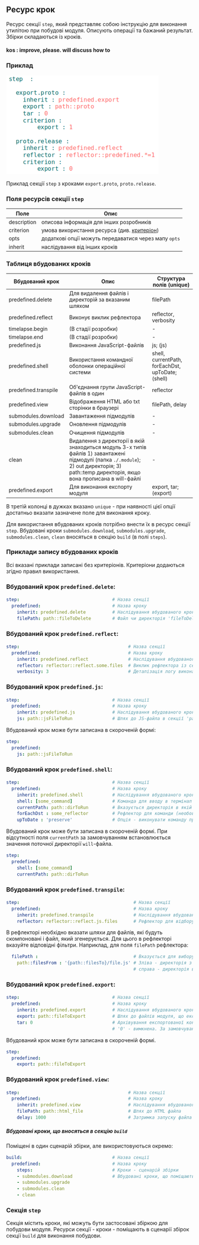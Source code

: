 ## Ресурс крок

Ресурс секції <code>step</code>, який представляє собою інструкцію для виконання утилітою при побудові модуля. Описують операції та бажаний результат. Збірки складаються із кроків.

#### kos : improve, please. will discuss how to

### Приклад

![step.section.png](./Images/step.section.png)

Приклад секції `step` з кроками `export.proto`, `proto.release`.

### Поля ресурсів секції `step`   

| Поле           | Опис                                                             |
|----------------|------------------------------------------------------------------|
| description    | описова інформація для інших розробників                         |
| criterion      | умова використання ресурса (див. [критеріон](Criterions.md))     |
| opts           | додаткові опції можуть передаватися через мапу `opts`            |
| inherit        | наслідування від інших кроків                                    |

### Таблиця вбудованих кроків    

| Вбудований крок      | Опис                                                 | Структура полів (unique)        |
|----------------------|------------------------------------------------------|--------------------------------|
| predefined.delete    | Для видалення файлів і директорій за вказаним шляхом | filePath                       |
| predefined.reflect   | Виконує виклик рефлектора                            | reflector, verbosity           |
| timelapse.begin      | (В стадії розробки)                                  | -                               |
| timelapse.end        | (В стадії розробки)                                  | -                               |
| predefined.js        | Виконання JavaScript-файлів                          | js; (js)                       |
| predefined.shell     | Використання командної оболонки операційної системи  | shell, currentPath, forEachDst, upToDate; (shell) |
| predefined.transpile | Об'єднання групи JavaScript-файлів в один            | reflector                       |
| predefined.view      | Відображення HTML або txt сторінки в браузері        | filePath, delay                 |
| submodules.download  | Завантаження підмодулів                              | -                               |
| submodules.upgrade   | Оновлення підмодулів                                 | -                               |
| submodules.clean     | Очищення підмодулів                                  | -                               |
| clean                | Видалення з директорії в якій знаходиться модуль 3-х типів файлів 1) завантажені підмодулі (папка `./.module`); 2) out директорія; 3) path::temp директорія, якщо вона прописана в will-файлі                                                        | -                               |
| predefined.export    | Для виконання експорту модуля                        | export, tar; (export)           |  

В третій колонці в дужках вказано `unique` - при наявності цієї опції достатньо вказати зазначене поле для виконання кроку.  

Для використання вбудованих кроків потрібно внести їх в ресурс секції `step`. Вбудовані кроки `submodules.download`, `submodules.upgrade`, `submodules.clean`, `clean` вносяться в секцію `build` (в полі `steps`).

### Приклади запису вбудованих кроків  
Всі вказані приклади записані без критеріонів. Критеріони додаються згідно правил використання.   

### Вбудований крок `predefined.delete`:

```yaml
step:                                   # Назва секції
  predefined:                           # Назва кроку
    inherit: predefined.delete          # Наслідування вбудованого кроку видалення файлів
    filePath: path::fileToDelete        # Файл чи директорія 'fileToDelete' в секції 'path'

```

### Вбудований крок `predefined.reflect`:

```yaml
step:                                         # Назва секції
  predefined:                                 # Назва кроку
    inherit: predefined.reflect               # Наслідування вбудованого кроку виклика рефлектора
    reflector: reflector::reflect.some.files  # Виклик рефлектора із секції 'reflector'  
    verbosity: 3                              # Деталізація логу виконання побудови модуля (значення                                             # від 0 до 8)

```

### Вбудований крок `predefined.js`:

```yaml
step:                                   # Назва секції
  predefined:                           # Назва кроку
    inherit: predefined.js              # Наслідування вбудованого кроку використання терміналу ОС
    js: path::jsFileToRun               # Шлях до JS-файла в секції 'path'

```

Вбудований крок може бути записана в скороченій формі:  

```yaml
step:                                   
  predefined:                           
    js: path::jsFileToRun               

```

### Вбудований крок `predefined.shell`:

```yaml
step:                                   # Назва секції
  predefined:                           # Назва кроку
    inherit: predefined.shell           # Наслідування вбудованого кроку використання терміналу ОС
    shell: [some_command]               # Команда для вводу в термінал ОС
    currentPath: path::dirToRun         # Вказується директорія в якій виконується файл
    forEachDst : some_reflector         # Рефлектор для команди (необов'язково)
    upToDate : 'preserve'               # Опція - виконувати команду при зміні файлів вибірки

```

Вбудований крок може бути записана в скороченій формі. При відсутності поля `currentPath` за замовчуванням встановлюється значення поточної директорії `will`-файла.  

```yaml
step:                                   
  predefined:                         
    shell: [some_command]
    currentPath: path::dirToRun         

```

### Вбудований крок `predefined.transpile`:

```yaml
step:                                           # Назва секції
  predefined:                                   # Назва кроку
    inherit: predefined.transpile               # Наслідування вбудованого кроку об'єднання JS-файлів
    reflector: reflector::reflect.js.files      # Рефлектор для відбору JS-файлів

```

В рефлекторі необхідно вказати шляхи для файлів, які будуть скомпоновані і файл, який згенерується. Для цього в рефлекторі вказуйте відповідні фільтри. Наприклад, для поля `filePath` рефлектора:  
```yaml
  filePath :                                    # Вказується для вибору JS-файлів
    path::filesFrom : '{path::filesTo}/file.js' # Зліва - директорія з якої беруться файли,
                                                # справа - директорія в який буде згенеровано файл і його назва.

```

### Вбудований крок `predefined.export`:

```yaml
step:                                   # Назва секції
  predefined:                           # Назва кроку
    inherit: predefined.export          # Наслідування вбудованого кроку експорту модуля
    export: path::fileToExport          # Шлях до файлів модуля, що експортуються
    tar: 0                              # Архівування експортованої конфігурації. '1' - ввімкнена,
                                        # '0' - вимкнена. За замовчуванням '1'

```

Вбудований крок може бути записана в скороченій формі.

```yaml
step:                                   
  predefined:                           
    export: path::fileToExport          

```

### Вбудований крок `predefined.view`:

```yaml
step:                                         # Назва секції
  predefined:                                 # Назва кроку
    inherit: predefined.view                  # Наслідування вбудованого кроку відображення HTML файла
    filePath: path::html_file                 # Шлях до HTML файла
    delay: 1000                               # Затримка запуску файла

```

##### Вбудовані кроки, що вносяться в секцію `build`
Поміщені в один сценарій збірки, але використовуються окремо:  

```yaml
build:                                  # Назва секції
  predefined:                           # Назва кроку
    steps:                              # Кроки - сценарій збірки
    - submodules.download               # Вбудовані кроки, що поміщаються в секцію `build`
    - submodules.upgrade                
    - submodules.clean
    - clean                             

```

### Секція <code>step</code>
Секція містить кроки, які можуть бути застосовані збіркою для побудови модуля. Ресурси секції - кроки - поміщають в сценарії збірок секції <code>build</code> для виконання побудови.
